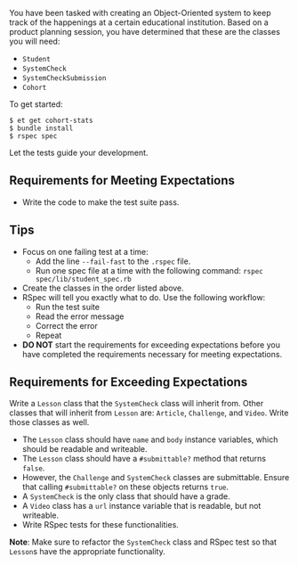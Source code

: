 You have been tasked with creating an Object-Oriented system to keep track of the happenings at a certain educational institution. Based on a product planning session, you have determined that these are the classes you will need:

* `Student`
* `SystemCheck`
* `SystemCheckSubmission`
* `Cohort`

To get started:

```
$ et get cohort-stats
$ bundle install
$ rspec spec
```

Let the tests guide your development.

## Requirements for Meeting Expectations

* Write the code to make the test suite pass.

## Tips

* Focus on one failing test at a time:
  - Add the line `--fail-fast` to the `.rspec` file.
  - Run one spec file at a time with the following command: `rspec spec/lib/student_spec.rb`
* Create the classes in the order listed above.
* RSpec will tell you exactly what to do. Use the following workflow:
  - Run the test suite
  - Read the error message
  - Correct the error
  - Repeat
* **DO NOT** start the requirements for exceeding expectations before you have completed the requirements necessary for meeting expectations.

## Requirements for Exceeding Expectations

Write a `Lesson` class that the `SystemCheck` class will inherit from. Other classes that will inherit from `Lesson` are: `Article`, `Challenge`, and `Video`. Write those classes as well.

* The `Lesson` class should have `name` and `body` instance variables, which should be readable and writeable.
* The `Lesson` class should have a `#submittable?` method that returns `false`.
* However, the `Challenge` and `SystemCheck` classes are submittable. Ensure that calling `#submittable?` on these objects returns `true`.
* A `SystemCheck` is the only class that should have a grade.
* A `Video` class has a `url` instance variable that is readable, but not writeable.
* Write RSpec tests for these functionalities.

__Note__: Make sure to refactor the `SystemCheck` class and RSpec test so that `Lesson`s have the appropriate functionality.
